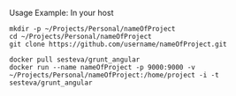 Usage Example: In your host

	mkdir -p ~/Projects/Personal/nameOfProject
	cd ~/Projects/Personal/nameOfProject
	git clone https://github.com/username/nameOfProject.git
	
	docker pull sesteva/grunt_angular
	docker run --name nameOfProject -p 9000:9000 -v ~/Projects/Personal/nameOfProject:/home/project -i -t sesteva/grunt_angular
